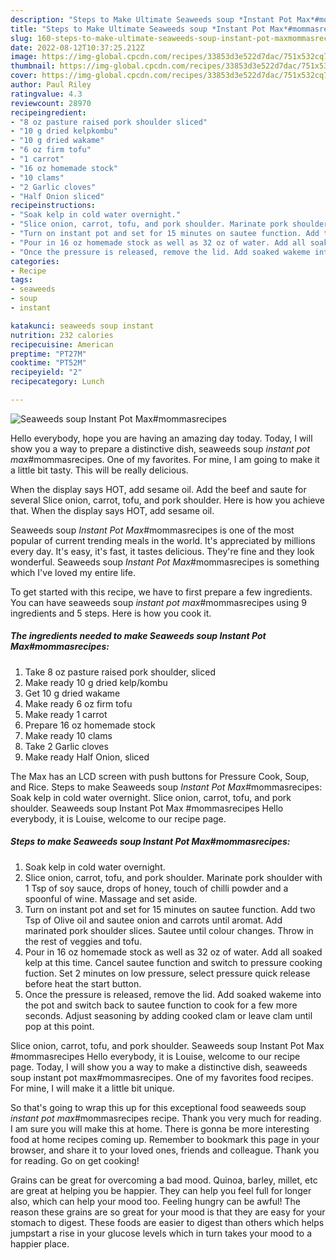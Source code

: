 ```yaml
---
description: "Steps to Make Ultimate Seaweeds soup *Instant Pot Max*#mommasrecipes"
title: "Steps to Make Ultimate Seaweeds soup *Instant Pot Max*#mommasrecipes"
slug: 160-steps-to-make-ultimate-seaweeds-soup-instant-pot-maxmommasrecipes
date: 2022-08-12T10:37:25.212Z
image: https://img-global.cpcdn.com/recipes/33853d3e522d7dac/751x532cq70/seaweeds-soup-instant-pot-maxmommasrecipes-recipe-main-photo.jpg
thumbnail: https://img-global.cpcdn.com/recipes/33853d3e522d7dac/751x532cq70/seaweeds-soup-instant-pot-maxmommasrecipes-recipe-main-photo.jpg
cover: https://img-global.cpcdn.com/recipes/33853d3e522d7dac/751x532cq70/seaweeds-soup-instant-pot-maxmommasrecipes-recipe-main-photo.jpg
author: Paul Riley
ratingvalue: 4.3
reviewcount: 28970
recipeingredient:
- "8 oz pasture raised pork shoulder sliced"
- "10 g dried kelpkombu"
- "10 g dried wakame"
- "6 oz firm tofu"
- "1 carrot"
- "16 oz homemade stock"
- "10 clams"
- "2 Garlic cloves"
- "Half Onion sliced"
recipeinstructions:
- "Soak kelp in cold water overnight."
- "Slice onion, carrot, tofu, and pork shoulder. Marinate pork shoulder with 1 Tsp of soy sauce, drops of honey, touch of chilli powder and a spoonful of wine. Massage and set aside."
- "Turn on instant pot and set for 15 minutes on sautee function. Add two Tsp of Olive oil and sautee onion and carrots until aromat. Add marinated pork shoulder slices. Sautee until colour changes. Throw in the rest of veggies and tofu."
- "Pour in 16 oz homemade stock as well as 32 oz of water. Add all soaked kelp at this time. Cancel sautee function and switch to pressure cooking fuction. Set 2 minutes on low pressure, select pressure quick release before heat the start button."
- "Once the pressure is released, remove the lid. Add soaked wakeme into the pot and switch back to sautee function to cook for a few more seconds. Adjust seasoning by adding cooked clam or leave clam until pop at this point."
categories:
- Recipe
tags:
- seaweeds
- soup
- instant

katakunci: seaweeds soup instant 
nutrition: 232 calories
recipecuisine: American
preptime: "PT27M"
cooktime: "PT52M"
recipeyield: "2"
recipecategory: Lunch

---
```



![Seaweeds soup *Instant Pot Max*#mommasrecipes](https://img-global.cpcdn.com/recipes/33853d3e522d7dac/751x532cq70/seaweeds-soup-instant-pot-maxmommasrecipes-recipe-main-photo.jpg)

Hello everybody, hope you are having an amazing day today. Today, I will show you a way to prepare a distinctive dish, seaweeds soup *instant pot max*#mommasrecipes. One of my favorites. For mine, I am going to make it a little bit tasty. This will be really delicious.

When the display says HOT, add sesame oil. Add the beef and saute for several Slice onion, carrot, tofu, and pork shoulder. Here is how you achieve that. When the display says HOT, add sesame oil.

Seaweeds soup *Instant Pot Max*#mommasrecipes is one of the most popular of current trending meals in the world. It's appreciated by millions every day. It's easy, it's fast, it tastes delicious. They're fine and they look wonderful. Seaweeds soup *Instant Pot Max*#mommasrecipes is something which I've loved my entire life.


To get started with this recipe, we have to first prepare a few ingredients. You can have seaweeds soup *instant pot max*#mommasrecipes using 9 ingredients and 5 steps. Here is how you cook it.

<!--inarticleads1-->

##### The ingredients needed to make Seaweeds soup *Instant Pot Max*#mommasrecipes:

1. Take 8 oz pasture raised pork shoulder, sliced
1. Make ready 10 g dried kelp/kombu
1. Get 10 g dried wakame
1. Make ready 6 oz firm tofu
1. Make ready 1 carrot
1. Prepare 16 oz homemade stock
1. Make ready 10 clams
1. Take 2 Garlic cloves
1. Make ready Half Onion, sliced


The Max has an LCD screen with push buttons for Pressure Cook, Soup, and Rice. Steps to make Seaweeds soup *Instant Pot Max*#mommasrecipes: Soak kelp in cold water overnight. Slice onion, carrot, tofu, and pork shoulder. Seaweeds soup Instant Pot Max #mommasrecipes Hello everybody, it is Louise, welcome to our recipe page. 

<!--inarticleads2-->

##### Steps to make Seaweeds soup *Instant Pot Max*#mommasrecipes:

1. Soak kelp in cold water overnight.
1. Slice onion, carrot, tofu, and pork shoulder. Marinate pork shoulder with 1 Tsp of soy sauce, drops of honey, touch of chilli powder and a spoonful of wine. Massage and set aside.
1. Turn on instant pot and set for 15 minutes on sautee function. Add two Tsp of Olive oil and sautee onion and carrots until aromat. Add marinated pork shoulder slices. Sautee until colour changes. Throw in the rest of veggies and tofu.
1. Pour in 16 oz homemade stock as well as 32 oz of water. Add all soaked kelp at this time. Cancel sautee function and switch to pressure cooking fuction. Set 2 minutes on low pressure, select pressure quick release before heat the start button.
1. Once the pressure is released, remove the lid. Add soaked wakeme into the pot and switch back to sautee function to cook for a few more seconds. Adjust seasoning by adding cooked clam or leave clam until pop at this point.


Slice onion, carrot, tofu, and pork shoulder. Seaweeds soup Instant Pot Max #mommasrecipes Hello everybody, it is Louise, welcome to our recipe page. Today, I will show you a way to make a distinctive dish, seaweeds soup instant pot max#mommasrecipes. One of my favorites food recipes. For mine, I will make it a little bit unique. 

So that's going to wrap this up for this exceptional food seaweeds soup *instant pot max*#mommasrecipes recipe. Thank you very much for reading. I am sure you will make this at home. There is gonna be more interesting food at home recipes coming up. Remember to bookmark this page in your browser, and share it to your loved ones, friends and colleague. Thank you for reading. Go on get cooking!

Grains can be great for overcoming a bad mood. Quinoa, barley, millet, etc are great at helping you be happier. They can help you feel full for longer also, which can help your mood too. Feeling hungry can be awful! The reason these grains are so great for your mood is that they are easy for your stomach to digest. These foods are easier to digest than others which helps jumpstart a rise in your glucose levels which in turn takes your mood to a happier place.
